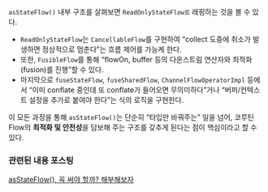 `asStateFlow()` 내부 구조를 살펴보면 `ReadOnlyStateFlow로` 래핑하는 것을 볼 수 있다. 
- `ReadOnlyStateFlow`는 `CancellableFlow`를 구현하여 “collect 도중에 취소가 발생하면 정상적으로 멈춘다”는 흐름 제어를 가능케 한다.
- 또한, `FusibleFlow`를 통해 “flowOn, buffer 등의 다운스트림 연산자와 최적화(fusion)를 진행”할 수 있다.
- 마지막으로 `fuseStateFlow`, `fuseSharedFlow`, `ChannelFlowOperatorImpl` 등에서 “이미 conflate 중인데 또 conflate가 들어오면 무의미하다”거나 “버퍼/컨텍스트 설정을 추가로 붙여야 한다”는 식의 로직을 구현한다.

이 모든 과정을 통해 `asStateFlow()`는 단순히 “타입만 바꿔주는” 일을 넘어, 코루틴 Flow의 **최적화 및 안전성**을 담보해 주는 구조를 갖추게 된다는 점이 핵심이라고 할 수 있다.

### 관련된 내용 포스팅
[asStateFlow(), 꼭 써야 할까? 해부해보자](https://haeti.palms.blog/as-state-flow-deepdive)
